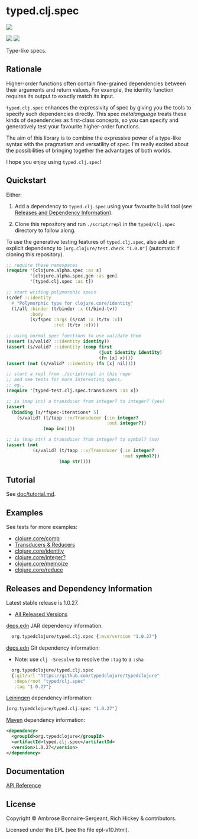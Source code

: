 <!-- DO NOT EDIT! Instead, edit `dev/resources/root-templates/typed/clj.spec/README.md` and run `./script/regen-selmer.sh` -->
# typed.clj.spec

<a href='https://typedclojure.org'><img src='../../doc/images/part-of-typed-clojure-project.png'></a>

<p>
  <a href='https://www.patreon.com/ambrosebs'><img src='../../doc/images/become_a_patron_button.png'></a>
  <a href='https://opencollective.com/typedclojure'><img src='../../doc/images/donate-to-our-collective.png'></a>
</p>

Type-like specs.

## Rationale

Higher-order functions often contain fine-grained dependencies between
their arguments and return values. For example, the identity function requires
its output to exactly match its input.

`typed.clj.spec` enhances the expressivity of spec by giving you
the tools to specify such dependencies directly.
This spec _metalanguage_ treats these
kinds of dependencies as first-class concepts, so you can
specify and generatively test your favourite higher-order functions.

The aim of this library is to combine the expressive power of a type-like syntax
with the pragmatism and versatility of spec.
I'm really excited about the possibilities of bringing together
the advantages of both worlds.

I hope you enjoy using `typed.clj.spec`!

## Quickstart

Either:

1. Add a dependency to `typed.clj.spec` using your favourite
   build tool (see [Releases and Dependency Information](#releases-and-dependency-information)).

2. Clone this repository and run `./script/repl`
   in the `typed/clj.spec` directory to follow along.

To use the generative testing features of `typed.clj.spec`,
also add an explicit dependency to `[org.clojure/test.check "1.0.0"]`
(automatic if cloning this repository).

```clojure
;; require these namespaces
(require '[clojure.alpha.spec :as s]
         '[clojure.alpha.spec.gen :as gen]
         '[typed.clj.spec :as t])

;; start writing polymorphic specs
(s/def ::identity
  #_"Polymorphic type for clojure.core/identity"
  (t/all :binder (t/binder :x (t/bind-tv))
         :body
         (s/fspec :args (s/cat :x (t/tv :x))
                  :ret (t/tv :x))))

;; using normal spec functions to use validate them 
(assert (s/valid? ::identity identity))
(assert (s/valid? ::identity (comp first
                                   (juxt identity identity)
                                   (fn [x] x))))
(assert (not (s/valid? ::identity (fn [x] nil))))

;; start a repl from ./script/repl in this repo
;; and see tests for more interesting specs.
;; eg.,
(require '[typed-test.clj.spec.transducers :as x])

;; is (map inc) a transducer from integer? to integer? (yes)
(assert
  (binding [s/*fspec-iterations* 5]
    (s/valid? (t/tapp ::x/Transducer {:in integer?
                                      :out integer?})
              (map inc))))

;; is (map str) a transducer from integer? to symbol? (no)
(assert (not
          (s/valid? (t/tapp ::x/Transducer {:in integer?
                                            :out symbol?})
                    (map str))))
```

## Tutorial

See [doc/tutorial.md](doc/tutorial.md).

## Examples

See tests for more examples:

- [clojure.core/comp](test/typed_test/clj/spec/comp.clj)
- [Transducers & Reducers](test/typed_test/clj/spec/transducers.clj)
- [clojure.core/identity](test/typed_test/clj/spec/identity.clj)
- [clojure.core/integer?](test/typed_test/clj/spec/integer_huh.clj)
- [clojure.core/memoize](test/typed_test/clj/spec/memoize.clj)
- [clojure.core/reduce](test/typed_test/clj/spec/reduce.clj)

## Releases and Dependency Information

Latest stable release is 1.0.27.

* [All Released Versions](https://clojars.org/org.typedclojure/typed.clj.spec)

[deps.edn](https://clojure.org/reference/deps_and_cli) JAR dependency information:

```clj
  org.typedclojure/typed.clj.spec {:mvn/version "1.0.27"}
```

[deps.edn](https://clojure.org/reference/deps_and_cli) Git dependency information:

- Note: use `clj -Sresolve` to resolve the `:tag` to a `:sha`

```clj
  org.typedclojure/typed.clj.spec
  {:git/url "https://github.com/typedclojure/typedclojure"
   :deps/root "typed/clj.spec"
   :tag "1.0.27"}
```

[Leiningen](https://github.com/technomancy/leiningen) dependency information:

```clojure
[org.typedclojure/typed.clj.spec "1.0.27"]
```

[Maven](https://maven.apache.org/) dependency information:

```XML
<dependency>
  <groupId>org.typedclojure</groupId>
  <artifactId>typed.clj.spec</artifactId>
  <version>1.0.27</version>
</dependency>
```

## Documentation

[API Reference](https://api.typedclojure.org/latest/typed.clj.spec/index.html)

## License

Copyright © Ambrose Bonnaire-Sergeant, Rich Hickey & contributors.

Licensed under the EPL (see the file epl-v10.html).
